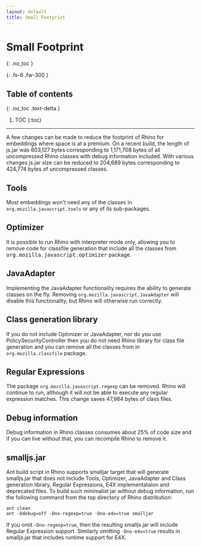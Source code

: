 ```yaml
---
layout: default
title: Small Footprint
---
```

# Small Footprint
{: .no_toc }

{: .fs-6 .fw-300 }

## Table of contents
{: .no_toc .text-delta }

1. TOC
{:toc}

---
A few changes can be made to reduce the footprint of Rhino for
embeddings where space is at a premium. On a recent build, the
length of js.jar was 603,127 bytes corresponding to 1,171,708
bytes of all uncompressed Rhino classes with debug information
included. With various changes js.jar size can be reduced to
204,689 bytes corresponding to 424,774 bytes of uncompressed
classes.

## Tools

Most embeddings won't need any of the classes in
`org.mozilla.javascript.tools` or any of its sub-packages.

## Optimizer

It is possible to run Rhino with interpreter mode only, allowing
you to remove code for classfile generation that include all
the classes from <tt>org.mozilla.javascript.optimizer</tt> package.

## JavaAdapter

Implementing the JavaAdapter functionality requires the ability to
generate classes on the fly. Removing
`org.mozilla.javascript.JavaAdapter` will disable this
functionality, but Rhino will otherwise run correctly.

## Class generation library

If you do not include Optimizer or JavaAdapter, nor do you use
PolicySecurityController then you do not need Rhino library for class
file generation and you can remove all the classes from in
`org.mozilla.classfile` package.

## Regular Expressions

The package `org.mozilla.javascript.regexp` can be
removed. Rhino will continue to run, although it will not be able to
execute any regular expression matches. This change saves 47,984
bytes of class files.

## Debug information

Debug information in Rhino classes consumes about 25% of code
size and if you can live without that, you can recompile Rhino to
remove it.

## smalljs.jar

Ant build script in Rhino supports smalljar target that will generate
smalljs.jar that does not include Tools, Optimizer, JavaAdapter and
Class generation library, Regular Expressions, E4X implementataion and
deprecated files. To build such minimalist jar without debug information,
run the following command from the top directory of Rhino distribution:

```
ant clean
ant -Ddebug=off -Dno-regexp=true -Dno-e4x=true smalljar
```

If you omit `-Dno-regexp=true`, then the resulting
smalljs.jar will include Regular Expression support. Similarly
omitting `-Dno-e4x=true` results in smalljs.jar
that includes runtime support for E4X.